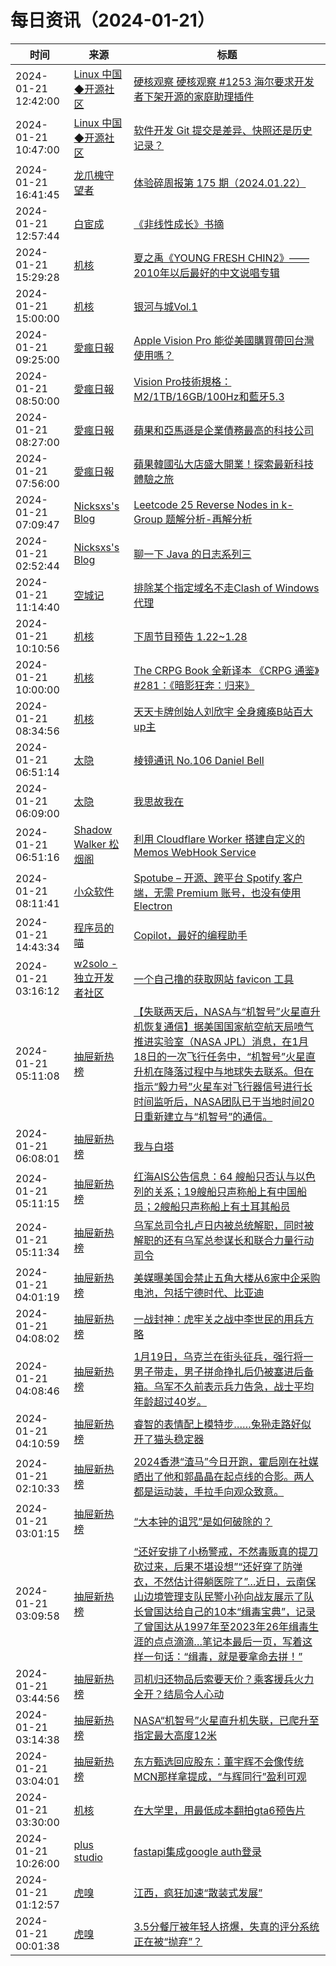 ﻿# 每日资讯（2024-01-21）

|时间|来源|标题|
|---|---|---|
|2024-01-21 12:42:00|[Linux 中国◆开源社区](https://plink.anyfeeder.com/linux.cn)|[硬核观察 硬核观察 #1253 海尔要求开发者下架开源的家庭助理插件](https://linux.cn/article-16573-1.html?utm_source=rss&utm_medium=rss)|
|2024-01-21 10:47:00|[Linux 中国◆开源社区](https://plink.anyfeeder.com/linux.cn)|[软件开发 Git 提交是差异、快照还是历史记录？](https://linux.cn/article-16572-1.html?utm_source=rss&utm_medium=rss)|
|2024-01-21 16:41:45|[龙爪槐守望者](http://www.ftium4.com/rss.xml)|[体验碎周报第 175 期（2024.01.22）](https://www.ftium4.com/ux-weekly-175.html)|
|2024-01-21 12:57:44|[白宦成](https://www.ixiqin.com/feed/)|[《非线性成长》书摘](https://www.ixiqin.com/2024/01/21/recommendation-language/)|
|2024-01-21 15:29:28|[机核](https://www.gcores.com/rss)|[夏之禹《YOUNG FRESH CHIN2》——2010年以后最好的中文说唱专辑](https://www.gcores.com/articles/176551)|
|2024-01-21 15:00:00|[机核](https://www.gcores.com/rss)|[银河与城Vol.1](https://www.gcores.com/radios/176483)|
|2024-01-21 09:25:00|[愛瘋日報](http://www.iphonetaiwan.org/feeds/posts/default)|[Apple Vision Pro 能從美國購買帶回台灣使用嗎？](https://www.iphonetaiwan.org/2024/01/buy-apple-vision-pro-taiwan-guide.html)|
|2024-01-21 08:50:00|[愛瘋日報](http://www.iphonetaiwan.org/feeds/posts/default)|[Vision Pro技術規格：M2/1TB/16GB/100Hz和藍牙5.3](https://www.iphonetaiwan.org/2024/01/apple-vision-pro-revolutionary-headset.html)|
|2024-01-21 08:27:00|[愛瘋日報](http://www.iphonetaiwan.org/feeds/posts/default)|[蘋果和亞馬遜是企業債務最高的科技公司](https://www.iphonetaiwan.org/2024/01/amazon-apple-tech-debt-showdown.html)|
|2024-01-21 07:56:00|[愛瘋日報](http://www.iphonetaiwan.org/feeds/posts/default)|[蘋果韓國弘大店盛大開業！探索最新科技體驗之旅](https://www.iphonetaiwan.org/2024/01/apple-hongdae-grand-opening-and-education-deals.html)|
|2024-01-21 07:09:47|[Nicksxs's Blog](https://nicksxs.me/atom.xml)|[Leetcode 25 Reverse Nodes in k-Group 题解分析-再解分析](https://nicksxs.me/2024/01/21/Leetcode-25-Reverse-Nodes-in-k-Group-%E9%A2%98%E8%A7%A3%E5%88%86%E6%9E%90/)|
|2024-01-21 02:52:44|[Nicksxs's Blog](https://nicksxs.me/atom.xml)|[聊一下 Java 的日志系列三](https://nicksxs.me/2024/01/21/%E8%81%8A%E4%B8%80%E4%B8%8B-Java-%E7%9A%84%E6%97%A5%E5%BF%97%E7%B3%BB%E5%88%97%E4%B8%89/)|
|2024-01-21 11:14:40|[空城记](https://shinekid.com/feed/)|[排除某个指定域名不走Clash of Windows代理](https://shinekid.com/2024/01/setting-of-clash-for-windows/)|
|2024-01-21 10:10:56|[机核](https://www.gcores.com/rss)|[下周节目预告 1.22~1.28](https://www.gcores.com/articles/176546)|
|2024-01-21 10:00:00|[机核](https://www.gcores.com/rss)|[The CRPG Book 全新译本 《CRPG 通鉴》#281：《暗影狂奔：归来》](https://www.gcores.com/articles/176524)|
|2024-01-21 08:34:56|[机核](https://www.gcores.com/rss)|[天天卡牌创始人刘欣宇 全身瘫痪B站百大up主](https://www.gcores.com/videos/176541)|
|2024-01-21 06:51:14|[太隐](https://wangyurui.com/feed.xml)|[棱镜通讯 No.106 Daniel Bell](https://wangyurui.com/posts/leng-jing-tong-xun-no-106-daniel-bell-2d32b370)|
|2024-01-21 06:09:00|[太隐](https://wangyurui.com/feed.xml)|[我思故我在](https://wangyurui.com/posts/wo-si-gu-wo-zai-9f4374ba)|
|2024-01-21 06:51:16|[Shadow Walker 松烟阁](https://www.edony.ink/rss/)|[利用 Cloudflare Worker 搭建自定义的 Memos WebHook Service](https://www.edony.ink/customize-memos-webhook-service-with-cf-worker/)|
|2024-01-21 08:11:41|[小众软件](https://www.appinn.com/feed/)|[Spotube – 开源、跨平台 Spotify 客户端，无需 Premium 账号，也没有使用 Electron](https://www.appinn.com/spotube/)|
|2024-01-21 14:43:34|[程序员的喵](https://catcoding.me/atom.xml)|[Copilot，最好的编程助手](http://catcoding.me/p/copilot-for-programming/)|
|2024-01-21 03:16:12|[w2solo - 独立开发者社区](https://w2solo.com/topics/feed)|[一个自己撸的获取网站 favicon 工具](https://w2solo.com/topics/4376)|
|2024-01-21 05:11:08|[抽屉新热榜](http://dig.chouti.com/feed.xml)|[【失联两天后，NASA与“机智号”火星直升机恢复通信】据美国国家航空航天局喷气推进实验室（NASA JPL）消息，在1月18日的一次飞行任务中，“机智号”火星直升机在降落过程中与地球失去联系。但在指示“毅力号”火星车对飞行器信号进行长时间监听后，NASA团队已于当地时间20日重新建立与“机智号”的通信。](https://dig.chouti.com/link/41297860)|
|2024-01-21 06:08:01|[抽屉新热榜](http://dig.chouti.com/feed.xml)|[我与白塔](https://dig.chouti.com/link/41298191)|
|2024-01-21 05:11:15|[抽屉新热榜](http://dig.chouti.com/feed.xml)|[红海AIS公告信息：64 艘船只否认与以色列的关系；19艘船只声称船上有中国船员；2艘船只声称船上有土耳其船员](https://dig.chouti.com/link/41297865)|
|2024-01-21 05:11:34|[抽屉新热榜](http://dig.chouti.com/feed.xml)|[乌军总司令扎卢日内被总统解职，同时被解职的还有乌军总参谋长和联合力量行动司令](https://dig.chouti.com/link/41297909)|
|2024-01-21 04:01:19|[抽屉新热榜](http://dig.chouti.com/feed.xml)|[美媒曝美国会禁止五角大楼从6家中企采购电池，包括宁德时代、比亚迪](https://dig.chouti.com/link/41297245)|
|2024-01-21 04:08:02|[抽屉新热榜](http://dig.chouti.com/feed.xml)|[一战封神：虎牢关之战中李世民的用兵方略](https://dig.chouti.com/link/41297404)|
|2024-01-21 04:08:46|[抽屉新热榜](http://dig.chouti.com/feed.xml)|[1月19日，乌克兰在街头征兵，强行将一男子带走，男子拼命挣扎后仍被塞进后备箱。乌军不久前表示兵力告急，战士平均年龄超过40岁。](https://dig.chouti.com/link/41297408)|
|2024-01-21 04:10:59|[抽屉新热榜](http://dig.chouti.com/feed.xml)|[睿智的表情配上模特步……兔狲走路好似开了猫头稳定器](https://dig.chouti.com/link/41297495)|
|2024-01-21 02:10:33|[抽屉新热榜](http://dig.chouti.com/feed.xml)|[2024香港“渣马”今日开跑，霍启刚在社媒晒出了他和郭晶晶在起点线的合影。两人都是运动装，手拉手向观众致意。](https://dig.chouti.com/link/41296564)|
|2024-01-21 03:01:15|[抽屉新热榜](http://dig.chouti.com/feed.xml)|[“大本钟的诅咒”是如何破除的？](https://dig.chouti.com/link/41296743)|
|2024-01-21 03:09:58|[抽屉新热榜](http://dig.chouti.com/feed.xml)|[“还好安排了小杨警戒，不然毒贩真的提刀砍过来，后果不堪设想”“还好穿了防弹衣，不然估计得躺医院了”…近日，云南保山边境管理支队民警小孙向战友展示了队长曾国达给自己的10本“缉毒宝典”，记录了曾国达从1997年至2023年26年缉毒生涯的点点滴滴…笔记本最后一页，写着这样一句话：“缉毒，就是要拿命去拼！”](https://dig.chouti.com/link/41297024)|
|2024-01-21 03:44:56|[抽屉新热榜](http://dig.chouti.com/feed.xml)|[司机归还物品后索要天价？乘客援兵火力全开？结局令人心动](https://dig.chouti.com/link/41297160)|
|2024-01-21 03:14:38|[抽屉新热榜](http://dig.chouti.com/feed.xml)|[NASA“机智号”火星直升机失联，已爬升至指定最大高度12米](https://dig.chouti.com/link/41297132)|
|2024-01-21 03:04:01|[抽屉新热榜](http://dig.chouti.com/feed.xml)|[东方甄选回应股东：董宇辉不会像传统MCN那样拿提成，“与辉同行”盈利可观](https://dig.chouti.com/link/41296977)|
|2024-01-21 03:30:00|[机核](https://www.gcores.com/rss)|[在大学里，用最低成本翻拍gta6预告片](https://www.gcores.com/videos/176531)|
|2024-01-21 10:26:00|[plus studio](https://studyinglover.com/atom.xml)|[fastapi集成google auth登录](https://studyinglover.com/2024/01/21/fastapi%E9%9B%86%E6%88%90google%20auth%E7%99%BB%E5%BD%95/)|
|2024-01-21 01:12:57|[虎嗅](https://rss.huxiu.com/)|[江西，疯狂加速“散装式发展”](https://www.huxiu.com/article/2574944.html?f=rss)|
|2024-01-21 00:01:38|[虎嗅](https://rss.huxiu.com/)|[3.5分餐厅被年轻人挤爆，失真的评分系统正在被“抛弃”？](https://www.huxiu.com/article/2574491.html?f=rss)|
